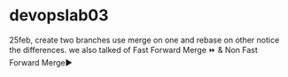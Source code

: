 # devopslab03
25feb, 
create two branches
use merge on one and rebase on other
notice the differences.
we also talked of 
    Fast Forward Merge ⏩   & 
    Non Fast Forward Merge▶️
